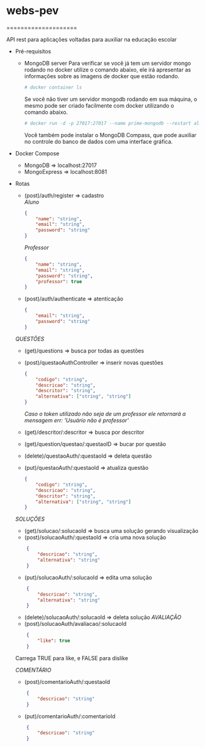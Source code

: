 # webs-pev
====================

API rest para aplicações voltadas para auxiliar na educação escolar

+ Pré-requisitos
    - MongoDB server
        Para verificar se você já tem um servidor mongo rodando no docker utilize o comando abaixo, ele irá apresentar as informações sobre as imagens de docker que estão rodando.
        ```sh
        # docker container ls
        ```
        Se você não tiver um servidor mongodb rodando em sua máquina, o mesmo pode ser criado facilmente com docker utilizando o comando abaixo.
        ```sh
        # docker run -d -p 27017:27017 --name prime-mongodb --restart always mongo
        ```
        Você também pode instalar o MongoDB Compass, que pode auxiliar no controle do banco de dados com uma interface gráfica.
+ Docker Compose
    - MongoDB       =>  localhost:27017
    - MongoExpress  =>  localhost:8081

+ Rotas
    - (post)/auth/register          =>  cadastro</br>
        *Aluno*
        ```json
        {
            "name": "string",
            "email": "string",
            "password": "string"
        }
        ```
        *Professor*
        ```json
        {
            "name": "string",
            "email": "string",
            "password": "string",
            "professor": true
        }
        ```
    - (post)/auth/authenticate      =>  atenticação
        ```json
        {
            "email": "string",
            "password": "string"
        }
        ```
    *QUESTÕES*
    - (get)/questions => busca por todas as questões

    - (post)/questaoAuthController  => inserir novas questões
        ```json
        {
            "codigo": "string",
            "descricao": "string",
            "descritor": "string",
            "alternativa": ["string", "string"]
        }
        ```
        *Caso  o token utilizado não seja de um professor ele retornará a mensagem err: 'Usuário não é professor'*
    - (get)/descritor/:descritor => busca por descritor
    - (get)/question/questao/:questaoID => bucar por questão
    - (delete)/questaoAuth/:questaoId => deleta questão
    - (put)/questaoAuth/:questaoId => atualiza questão
        ```json
        {
            "codigo": "string",
            "descricao": "string",
            "descritor": "string",
            "alternativa": ["string", "string"]
        }
        ```
    *SOLUÇÕES*
    - (get)/solucao/:solucaoId => busca uma solução gerando visualização
    - (post)/solucaoAuth/:questaoId => cria uma nova solução
    ```json
        {
            "descricao": "string",
            "alternativa": "string"
        }
    ```
    - (put)/solucaoAuth/:solucaoId => edita uma solução
    ```json
        {
            "descricao": "string",
            "alternativa": "string"
        }
    ```
    - (delete)/solucaoAuth/:solucaoId => deleta solução
    *AVALIAÇÃO*
    - (post)/solucaoAuth/avaliacao/:solucaoId
    ```json
        {
            "like": true
        }
    ```
    Carrega TRUE para like, e FALSE para dislike

    *COMENTÁRIO*
    - (post)/comentarioAuth/:questaoId
    ```json
        {
            "descricao": "string"
        }
    ```
    - (put)/comentarioAuth/:comentarioId
    ```json
        {
            "descricao": "string"
        }
    ```